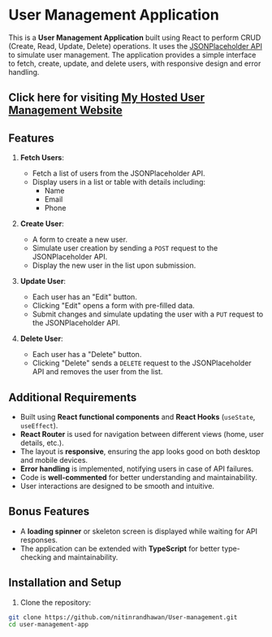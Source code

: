 # User Management Application

This is a **User Management Application** built using React to perform CRUD (Create, Read, Update, Delete) operations. It uses the [JSONPlaceholder API](https://jsonplaceholder.typicode.com/) to simulate user management. The application provides a simple interface to fetch, create, update, and delete users, with responsive design and error handling.
## Click here for visiting [My Hosted User Management Website ](https://user-management-5.netlify.app/)
## Features

1. **Fetch Users**:
   - Fetch a list of users from the JSONPlaceholder API.
   - Display users in a list or table with details including:
     - Name
     - Email
     - Phone

2. **Create User**:
   - A form to create a new user.
   - Simulate user creation by sending a `POST` request to the JSONPlaceholder API.
   - Display the new user in the list upon submission.

3. **Update User**:
   - Each user has an "Edit" button.
   - Clicking "Edit" opens a form with pre-filled data.
   - Submit changes and simulate updating the user with a `PUT` request to the JSONPlaceholder API.

4. **Delete User**:
   - Each user has a "Delete" button.
   - Clicking "Delete" sends a `DELETE` request to the JSONPlaceholder API and removes the user from the list.

## Additional Requirements

- Built using **React functional components** and **React Hooks** (`useState`, `useEffect`).
- **React Router** is used for navigation between different views (home, user details, etc.).
- The layout is **responsive**, ensuring the app looks good on both desktop and mobile devices.
- **Error handling** is implemented, notifying users in case of API failures.
- Code is **well-commented** for better understanding and maintainability.
- User interactions are designed to be smooth and intuitive.

## Bonus Features

- A **loading spinner** or skeleton screen is displayed while waiting for API responses.
- The application can be extended with **TypeScript** for better type-checking and maintainability.

## Installation and Setup


  1. Clone the repository:
   ```bash
   git clone https://github.com/nitinrandhawan/User-management.git
   cd user-management-app
